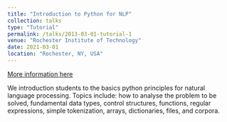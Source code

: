 ```yaml
---
title: "Introduction to Python for NLP"
collection: talks
type: "Tutorial"
permalink: /talks/2013-03-01-tutorial-1
venue: "Rochester Institute of Technology"
date: 2021-03-01
location: "Rochester, NY, USA"
---
```


[More information here](http://exampleurl.com)

We introduction students to the basics python principles for natural language processing. Topics include: how to analyse the problem to be solved, fundamental data types, control structures, functions, regular expressions, simple tokenization, arrays, dictionaries, files, and corpora.
